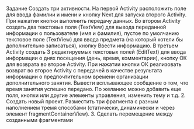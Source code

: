 Задание
Создать три активности. На первой Activity расположить поле для ввода фамилии и имени и кнопку Next для запуска второго Activity. При нажатии кнопки выполнить передачу данных. 
Во втором Activity создать два текстовых поля (TextView) для вывода переданной информации о пользователе (имя и фамилия), пустое по умолчанию текстовое поле (TextView) для ввода предмета (на который хотели бы дополнительно записаться), кнопку Ввести информацию. 
В третьем Activity создать 3 редактируемых текстовых полей (EditText) для ввода информации о днях посещения (день, время, комментарии), кнопку OК для возврата во второе Activity. При нажатии кнопки ОК реализовать возврат во второе Activity с передачей в качестве результата информации о предпочтительном времени организации дополнительного занятия. Вывести всплывающее сообщение о том, что время занятия успешно передано. 
По желанию можно добавить еще поля, кнопки или другие элементы управления, изменить тему и т.д. 
2. Создать новый проект. Разместить три фрагмента с разным наполнением тремя способами (статически, динамически и через элемент fragmentContainerView). 
3. Сделать перемещение между созданными фрагментами
